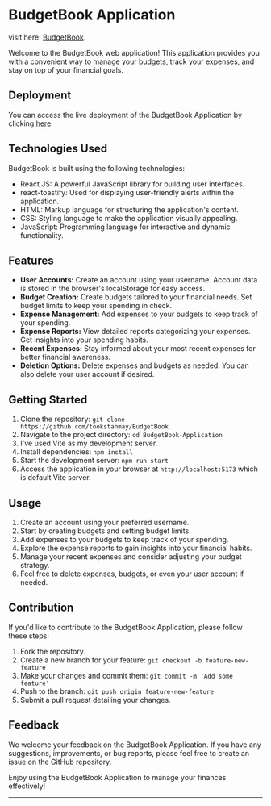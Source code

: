 # BudgetBook Application
visit here: [BudgetBook](https://budgetbook-amber.vercel.app).

Welcome to the BudgetBook web application! This application provides you with a convenient way to manage your budgets, track your expenses, and stay on top of your financial goals.

## Deployment

You can access the live deployment of the BudgetBook Application by clicking [here](https://budgetbook-amber.vercel.app).

## Technologies Used

BudgetBook is built using the following technologies:

- React JS: A powerful JavaScript library for building user interfaces.
- react-toastify: Used for displaying user-friendly alerts within the application.
- HTML: Markup language for structuring the application's content.
- CSS: Styling language to make the application visually appealing.
- JavaScript: Programming language for interactive and dynamic functionality.

## Features

- **User Accounts:** Create an account using your username. Account data is stored in the browser's localStorage for easy access.
- **Budget Creation:** Create budgets tailored to your financial needs. Set budget limits to keep your spending in check.
- **Expense Management:** Add expenses to your budgets to keep track of your spending.
- **Expense Reports:** View detailed reports categorizing your expenses. Get insights into your spending habits.
- **Recent Expenses:** Stay informed about your most recent expenses for better financial awareness.
- **Deletion Options:** Delete expenses and budgets as needed. You can also delete your user account if desired.

## Getting Started

1. Clone the repository: `git clone https://github.com/tookstanmay/BudgetBook`
2. Navigate to the project directory: `cd BudgetBook-Application`
3. I've used Vite as my development server.
4. Install dependencies: `npm install`
5. Start the development server: `npm run start`
6. Access the application in your browser at `http://localhost:5173` which is default Vite server.

## Usage

1. Create an account using your preferred username.
2. Start by creating budgets and setting budget limits.
3. Add expenses to your budgets to keep track of your spending.
4. Explore the expense reports to gain insights into your financial habits.
5. Manage your recent expenses and consider adjusting your budget strategy.
6. Feel free to delete expenses, budgets, or even your user account if needed.

## Contribution

If you'd like to contribute to the BudgetBook Application, please follow these steps:

1. Fork the repository.
2. Create a new branch for your feature: `git checkout -b feature-new-feature`
3. Make your changes and commit them: `git commit -m 'Add some feature'`
4. Push to the branch: `git push origin feature-new-feature`
5. Submit a pull request detailing your changes.

## Feedback

We welcome your feedback on the BudgetBook Application. If you have any suggestions, improvements, or bug reports, please feel free to create an issue on the GitHub repository.

Enjoy using the BudgetBook Application to manage your finances effectively!

---
